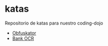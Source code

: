 # katas

Repositorio de katas para nuestro coding-dojo

* [Obfuskator](obfuscator.md)
* [Bank OCR](bank-ocr/README.md)


